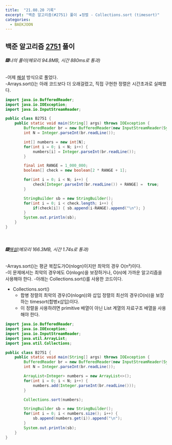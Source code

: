 ```yaml
---
title:  "21.08.20 기록"
excerpt: "백준 알고리즘(#2751) 풀이 ★정렬 - Collections.sort (timesort)"
categories:
  - BAEKJOON
---
```



## 백준 알고리즘 [2751](https://www.acmicpc.net/problem/2751) 풀이

###### 🎆나의 풀이(메모리 94.8MB, 시간 880ms로 통과) <br/>
-어제 [해설](https://liv660.github.io/baekjoon/210819/) 방식으로 풀었다.<br>
-Arrays.sort()는 아래 코드보다 더 오래걸렸고, 직접 구현한 정렬은 시간초과로 실패했다.<br>

  ```java
  import java.io.BufferedReader;
  import java.io.IOException;
  import java.io.InputStreamReader;

  public class B2751 {
      public static void main(String[] args) throws IOException {
          BufferedReader br = new BufferedReader(new InputStreamReader(System.in));
          int N = Integer.parseInt(br.readLine());

          int[] numbers = new int[N];
          for(int i = 0; i < N; i++) {
              numbers[i] = Integer.parseInt(br.readLine());
          }

          final int RANGE = 1_000_000;
          boolean[] check = new boolean[2 * RANGE + 1];

          for(int i = 0; i < N; i++) {
              check[Integer.parseInt(br.readLine()) + RANGE] =  true;
          }

          StringBuilder sb = new StringBuilder();
          for(int i = 0; i < check.length; i++) {
              if(check[i]) { sb.append(i-RANGE).append("\n"); }
          }
          System.out.println(sb);
      }
  }
  ```

<br>

###### 🎆[해설](https://st-lab.tistory.com/106)(메모리 166.3MB, 시간 1.74s로 통과)<br/>
-Arrays.sort()는 평균 복잡도가O(nlogn)이지만 최악의 경우 O(n²)이다.<br>
-이 문제에서는 최악의 경우에도 O(nlogn)을 보장하거나, O(n)에 가까운 알고리즘을 사용해야 한다.
-아래는 Collections.sort()를 사용한 코드이다.

* Collections.sort()
  - 합병 정렬의 최악의 경우(O(nlogn))와 삽입 정렬의 최선의 경우(O(n))을 보장하는 timesort(합병x삽입)이다. <br>
  - 이 정렬을 사용하려면 primitive 배열이 아닌 List 계열의 자료구조 배열을 사용해야 한다.

```java
import java.io.BufferedReader;
import java.io.IOException;
import java.io.InputStreamReader;
import java.util.ArrayList;
import java.util.Collections;

public class B2751 {
    public static void main(String[] args) throws IOException {
        BufferedReader br = new BufferedReader(new InputStreamReader(System.in));
        int N = Integer.parseInt(br.readLine());

        ArrayList<Integer> numbers = new ArrayList<>();
        for(int i = 0; i < N; i++) {
            numbers.add(Integer.parseInt(br.readLine()));
        }

        Collections.sort(numbers);

        StringBuilder sb = new StringBuilder();
        for(int i = 0; i < numbers.size(); i++) {
            sb.append(numbers.get(i)).append("\n");
        }
        System.out.println(sb);
    }
}
```
